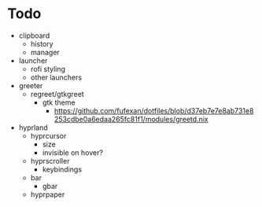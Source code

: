 # Todo
* clipboard
    * history
    * manager
* launcher
    * rofi styling
    * other launchers
* greeter
    * regreet/gtkgreet
        * gtk theme
            * https://github.com/fufexan/dotfiles/blob/d37eb7e7e8ab731e8253cdbe0a6edaa265fc81f1/modules/greetd.nix
* hyprland
    * hyprcursor
        * size
        * invisible on hover?
    * hyprscroller
        * keybindings
    * bar
        * gbar
    * hyprpaper
